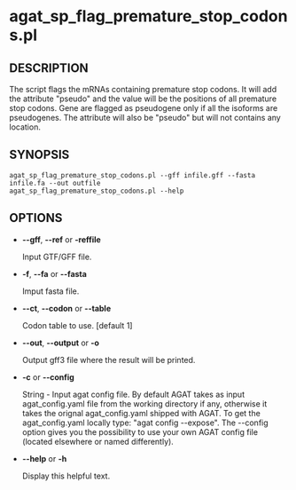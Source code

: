 # agat\_sp\_flag\_premature\_stop\_codons.pl

## DESCRIPTION

The script flags the mRNAs containing premature stop codons.
It will add the attribute "pseudo" and the value will be the positions of all premature stop codons.
Gene are flagged as pseudogene only if all the isoforms are pseudogenes. The attribute
will also be "pseudo" but will not contains any location.

## SYNOPSIS

```
agat_sp_flag_premature_stop_codons.pl --gff infile.gff --fasta infile.fa --out outfile
agat_sp_flag_premature_stop_codons.pl --help
```

## OPTIONS

- **--gff**, **--ref** or **-reffile**

    Input GTF/GFF file.

- **-f**, **--fa** or **--fasta**

    Imput fasta file.

- **--ct**, **--codon** or **--table**

    Codon table to use. \[default 1\]

- **--out**, **--output** or **-o**

    Output gff3 file where the result will be printed.

- **-c** or **--config**

    String - Input agat config file. By default AGAT takes as input agat_config.yaml file from the working directory if any,
    otherwise it takes the orignal agat_config.yaml shipped with AGAT. To get the agat_config.yaml locally type: "agat config --expose".
    The --config option gives you the possibility to use your own AGAT config file (located elsewhere or named differently).

- **--help** or **-h**

    Display this helpful text.

